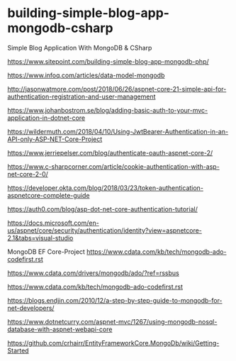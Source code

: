 # building-simple-blog-app-mongodb-csharp
Simple Blog Application With MongoDB &amp; CSharp



https://www.sitepoint.com/building-simple-blog-app-mongodb-php/

https://www.infoq.com/articles/data-model-mongodb

http://jasonwatmore.com/post/2018/06/26/aspnet-core-21-simple-api-for-authentication-registration-and-user-management

https://www.johanbostrom.se/blog/adding-basic-auth-to-your-mvc-application-in-dotnet-core

https://wildermuth.com/2018/04/10/Using-JwtBearer-Authentication-in-an-API-only-ASP-NET-Core-Project

https://www.jerriepelser.com/blog/authenticate-oauth-aspnet-core-2/

https://www.c-sharpcorner.com/article/cookie-authentication-with-asp-net-core-2-0/

https://developer.okta.com/blog/2018/03/23/token-authentication-aspnetcore-complete-guide

https://auth0.com/blog/asp-dot-net-core-authentication-tutorial/

https://docs.microsoft.com/en-us/aspnet/core/security/authentication/identity?view=aspnetcore-2.1&tabs=visual-studio


MongoDB EF Core-Project
https://www.cdata.com/kb/tech/mongodb-ado-codefirst.rst

https://www.cdata.com/drivers/mongodb/ado/?ref=rssbus

https://www.cdata.com/kb/tech/mongodb-ado-codefirst.rst

https://blogs.endjin.com/2010/12/a-step-by-step-guide-to-mongodb-for-net-developers/

https://www.dotnetcurry.com/aspnet-mvc/1267/using-mongodb-nosql-database-with-aspnet-webapi-core

https://github.com/crhairr/EntityFrameworkCore.MongoDb/wiki/Getting-Started